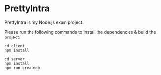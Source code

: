 # PrettyIntra

PrettyIntra is my Node.js exam project.

Please run the following commands to install the dependencies & build the project:

```
cd client
npm install
```

```
cd server
npm install
npm run createdb
```

